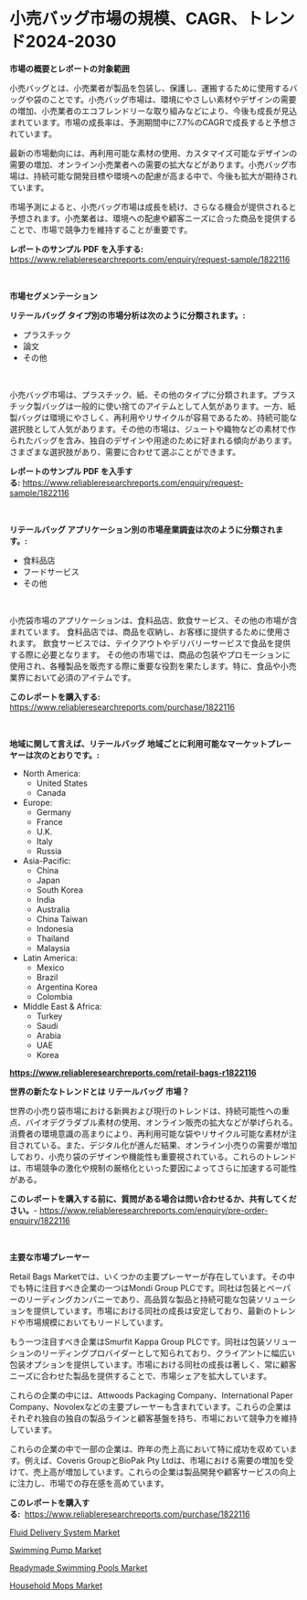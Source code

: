 <p><h1>小売バッグ市場の規模、CAGR、トレンド2024-2030</h1></p><p><strong>市場の概要とレポートの対象範囲</strong></p>
<p><p>小売バッグとは、小売業者が製品を包装し、保護し、運搬するために使用するバッグや袋のことです。小売バッグ市場は、環境にやさしい素材やデザインの需要の増加、小売業者のエコフレンドリーな取り組みなどにより、今後も成長が見込まれています。市場の成長率は、予測期間中に7.7%のCAGRで成長すると予想されています。</p><p>最新の市場動向には、再利用可能な素材の使用、カスタマイズ可能なデザインの需要の増加、オンライン小売業者への需要の拡大などがあります。小売バッグ市場は、持続可能な開発目標や環境への配慮が高まる中で、今後も拡大が期待されています。</p><p>市場予測によると、小売バッグ市場は成長を続け、さらなる機会が提供されると予想されます。小売業者は、環境への配慮や顧客ニーズに合った商品を提供することで、市場で競争力を維持することが重要です。</p></p>
<p><strong>レポートのサンプル PDF を入手する:</strong> <a href="https://www.reliableresearchreports.com/enquiry/request-sample/1822116">https://www.reliableresearchreports.com/enquiry/request-sample/1822116</a></p>
<p>&nbsp;</p>
<p><strong>市場セグメンテーション</strong></p>
<p><strong>リテールバッグ タイプ別の市場分析は次のように分類されます。:</strong></p>
<p><ul><li>プラスチック</li><li>論文</li><li>その他</li></ul></p>
<p>&nbsp;</p>
<p><p>小売バッグ市場は、プラスチック、紙、その他のタイプに分類されます。プラスチック製バッグは一般的に使い捨てのアイテムとして人気があります。一方、紙製バッグは環境にやさしく、再利用やリサイクルが容易であるため、持続可能な選択肢として人気があります。その他の市場は、ジュートや織物などの素材で作られたバッグを含み、独自のデザインや用途のために好まれる傾向があります。さまざまな選択肢があり、需要に合わせて選ぶことができます。</p></p>
<p><strong>レポートのサンプル PDF を入手する:</strong>&nbsp;<a href="https://www.reliableresearchreports.com/enquiry/request-sample/1822116">https://www.reliableresearchreports.com/enquiry/request-sample/1822116</a></p>
<p>&nbsp;</p>
<p><strong> リテールバッグ アプリケーション別の市場産業調査は次のように分類されます。:</strong></p>
<p><ul><li>食料品店</li><li>フードサービス</li><li>その他</li></ul></p>
<p>&nbsp;</p>
<p><p>小売袋市場のアプリケーションは、食料品店、飲食サービス、その他の市場が含まれています。 食料品店では、商品を収納し、お客様に提供するために使用されます。 飲食サービスでは、テイクアウトやデリバリーサービスで食品を提供する際に必要となります。 その他の市場では、商品の包装やプロモーションに使用され、各種製品を販売する際に重要な役割を果たします。特に、食品や小売業界において必須のアイテムです。</p></p>
<p><strong>このレポートを購入する:</strong>&nbsp; <a href="https://www.reliableresearchreports.com/purchase/1822116">https://www.reliableresearchreports.com/purchase/1822116</a></p>
<p>&nbsp;</p>
<p><strong>地域に関して言えば、リテールバッグ 地域ごとに利用可能なマーケットプレーヤーは次のとおりです。:</strong></p>
<p><ul>
    <li>
        North America:
        <ul>
            <li>United States</li>
            <li>Canada</li>
        </ul>
    </li>
    <li>
        Europe:
        <ul>
            <li>Germany</li>
            <li>France</li>
            <li>U.K.</li>
            <li>Italy</li>
            <li>Russia</li>
        </ul>
    </li>
    <li>
        Asia-Pacific:
        <ul>
            <li>China</li>
            <li>Japan</li>
            <li>South Korea</li>
            <li>India</li>
            <li>Australia</li>
            <li>China Taiwan</li>
            <li>Indonesia</li>
            <li>Thailand</li>
            <li>Malaysia</li>
        </ul>
    </li>
    <li>
        Latin America:
        <ul>
            <li>Mexico</li>
            <li>Brazil</li>
            <li>Argentina Korea</li>
            <li>Colombia</li>
        </ul>
    </li>
    <li>
        Middle East & Africa:
        <ul>
            <li>Turkey</li>
            <li>Saudi</li>
            <li>Arabia</li>
            <li>UAE</li>
            <li>Korea</li>
        </ul>
    </li>
    </ul></p>
<p><strong><a href="https://www.reliableresearchreports.com/retail-bags-r1822116">https://www.reliableresearchreports.com/retail-bags-r1822116</a></strong>&nbsp;</p>
<p><strong>世界の新たなトレンドとは リテールバッグ 市場？</strong></p>
<p><p>世界の小売り袋市場における新興および現行のトレンドは、持続可能性への重点、バイオデグラダブル素材の使用、オンライン販売の拡大などが挙げられる。消費者の環境意識の高まりにより、再利用可能な袋やリサイクル可能な素材が注目されている。また、デジタル化が進んだ結果、オンライン小売りの需要が増加しており、小売り袋のデザインや機能性も重要視されている。これらのトレンドは、市場競争の激化や規制の厳格化といった要因によってさらに加速する可能性がある。</p></p>
<p><strong>このレポートを購入する前に、質問がある場合は問い合わせるか、共有してください。</strong>- <a href="https://www.reliableresearchreports.com/enquiry/pre-order-enquiry/1822116">https://www.reliableresearchreports.com/enquiry/pre-order-enquiry/1822116</a></p>
<p>&nbsp;</p>
<p><strong>主要な市場プレーヤー</strong></p>
<p><p>Retail Bags Marketでは、いくつかの主要プレーヤーが存在しています。その中でも特に注目すべき企業の一つはMondi Group PLCです。同社は包装とペーパーのリーディングカンパニーであり、高品質な製品と持続可能な包装ソリューションを提供しています。市場における同社の成長は安定しており、最新のトレンドや市場規模においてもリードしています。</p><p>もう一つ注目すべき企業はSmurfit Kappa Group PLCです。同社は包装ソリューションのリーディングプロバイダーとして知られており、クライアントに幅広い包装オプションを提供しています。市場における同社の成長は著しく、常に顧客ニーズに合わせた製品を提供することで、市場シェアを拡大しています。</p><p>これらの企業の中には、Attwoods Packaging Company、International Paper Company、Novolexなどの主要プレーヤーも含まれています。これらの企業はそれぞれ独自の独自の製品ラインと顧客基盤を持ち、市場において競争力を維持しています。</p><p>これらの企業の中で一部の企業は、昨年の売上高において特に成功を収めています。例えば、Coveris GroupとBioPak Pty Ltdは、市場における需要の増加を受けて、売上高が増加しています。これらの企業は製品開発や顧客サービスの向上に注力し、市場での存在感を高めています。</p></p>
<p><strong>このレポートを購入する:</strong>&nbsp;&nbsp;<a href="https://www.reliableresearchreports.com/purchase/1822116">https://www.reliableresearchreports.com/purchase/1822116</a></p>
<p><p><a href="https://github.com/changoleonlaverguenzanoexiste/Market-Research-Report-List-2/blob/main/fluid-delivery-system-market.md">Fluid Delivery System Market</a></p><p><a href="https://github.com/dimitrishawkinswaynenp91rgz/Market-Research-Report-List-2/blob/main/swimming-pump-market.md">Swimming Pump Market</a></p><p><a href="https://www.linkedin.com/pulse/readymade-swimming-pools-market-insights-cagr-trends-growth-5ctge?trackingId=JhE8gUihv7bkvi4TYS66xQ%3D%3D">Readymade Swimming Pools Market</a></p><p><a href="https://www.linkedin.com/pulse/household-mops-market-furnishes-information-share-trends-ym63e?trackingId=tjrVDtD2%2F0UXPyfG0YcWNw%3D%3D">Household Mops Market</a></p></p>